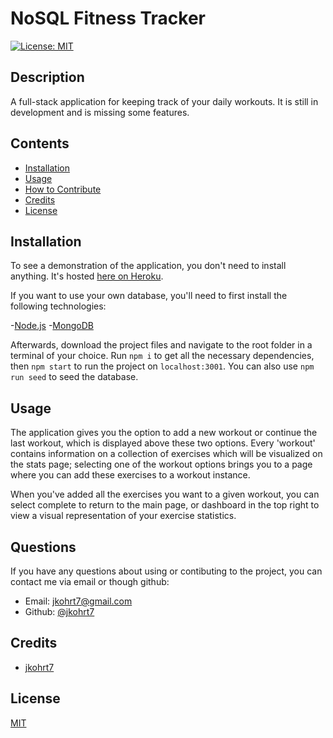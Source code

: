 # NoSQL Fitness Tracker

[![License: MIT](https://img.shields.io/badge/License-MIT-yellow.svg)](https://opensource.org/licenses/MIT)

## Description

A full-stack application for keeping track of your daily workouts. It is still in development and is missing some features.

## Contents

- [Installation](#installation)
- [Usage](#usage)
- [How to Contribute](#how-to-contribute)
- [Credits](#credits)
- [License](#license)

## Installation

To see a demonstration of the application, you don't need to install anything. It's hosted [here on Heroku](https://nosql-exercise-application1.herokuapp.com/).

If you want to use your own database, you'll need to first install the following technologies:

-[Node.js](https://nodejs.org/en/download/) -[MongoDB](https://www.mongodb.com/try/download/community)

Afterwards, download the project files and navigate to the root folder in a terminal of your choice. Run `npm i` to get all the necessary dependencies, then `npm start` to run the project on `localhost:3001`. You can also use `npm run seed` to seed the database.

## Usage

The application gives you the option to add a new workout or continue the last workout, which is displayed above these two options. Every 'workout' contains information on a collection of exercises which will be visualized on the stats page; selecting one of the workout options brings you to a page where you can add these exercises to a workout instance.

When you've added all the exercises you want to a given workout, you can select complete to return to the main page, or dashboard in the top right to view a visual representation of your exercise statistics.

## Questions

If you have any questions about using or contibuting to the project, you can contact me via email or though github:

- Email: jkohrt7@gmail.com
- Github: [@jkohrt7](https://github.com/jkohrt7)

## Credits

- [jkohrt7 ](https://github.com/jkohrt7)

## License

[MIT](https://opensource.org/licenses/MIT)
